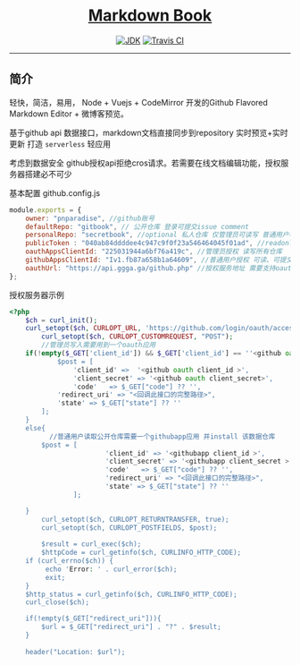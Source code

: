 <h1 align="center"><a href="https://pnparadise.github.io" target="_blank">Markdown Book</a></h1>

> 

<p align="center">
<a href="#"><img alt="JDK" src="https://img.shields.io/badge/node-6-yellow.svg?style=flat-square"/></a>
<a href="https://travis-ci.org/pnparadise/markdown-editor"><img alt="Travis CI" src="https://travis-ci.com/pnparadise/markdown-editor.svg?token=GvFziCpGdzmjVWu9pS6a&branch=master"/></a>
</p>

------------------------------

## 简介

轻快，简洁，易用， Node + Vuejs + CodeMirror 开发的Github Flavored Markdown Editor + 微博客预览。

基于github api 数据接口，markdown文档直接同步到repository 实时预览+实时更新 打造 `serverless` 轻应用 

考虑到数据安全 github授权api拒绝cros请求。若需要在线文档编辑功能，授权服务器搭建必不可少  

基本配置
github.config.js
```javascript
module.exports = {
    owner: "pnparadise", //github账号
    defaultRepo: "gitbook", // 公开仓库 登录可提交issue comment
    personalRepo: "secretbook", //optional 私人仓库 仅管理员可读写 普通用户不可见
    publicToken : "040ab84ddddee4c947c9f0f23a546464045f01ad", //readonly 无登录用户只读public仓库
    oauthAppsClientId: "225031944a6bf76a419c", //管理员授权 读写所有仓库
    githubAppsClientId: "Iv1.fb87a658b1a64609", //普通用户授权 可读、可提交issue comment 至install的仓库
    oauthUrl: "https://api.ggga.ga/github.php" //授权服务地址 需要支持oauth 和 githubapp 成功后重定向至redirectUrl
};

```

授权服务器示例
```php
<?php
	$ch = curl_init();
	curl_setopt($ch, CURLOPT_URL, 'https://github.com/login/oauth/access_token');
        curl_setopt($ch, CURLOPT_CUSTOMREQUEST, "POST");
        //管理员写入需要用到一个oauth应用
	if(!empty($_GET['client_id']) && $_GET['client_id'] == ''<github oauth client_id >'){
        	$post = [
    			'client_id' =>  '<github oauth client_id >',
    			'client_secret' => '<github oauth client_secret>',
    			'code'   => $_GET["code"] ?? '',
			'redirect_uri' => "<回调此接口的完整路径>",
			'state' => $_GET["state"] ?? '' 
		];
	}
	else{
    	  //普通用户读取公开仓库需要一个githubapp应用 并install 该数据仓库
		$post = [
                        'client_id' => '<githubapp client_id >',
                        'client_secret' => '<githubapp client_secret >',
                        'code'   => $_GET["code"] ?? '',
                        'redirect_uri' => "<回调此接口的完整路径>",
                        'state' => $_GET["state"] ?? ''
                ];

	}
        curl_setopt($ch, CURLOPT_RETURNTRANSFER, true);
        curl_setopt($ch, CURLOPT_POSTFIELDS, $post);
 
        $result = curl_exec($ch);
        $httpCode = curl_getinfo($ch, CURLINFO_HTTP_CODE);
	if (curl_errno($ch)) {
	     echo 'Error: ' . curl_error($ch);
	     exit;
	}
	$http_status = curl_getinfo($ch, CURLINFO_HTTP_CODE);
	curl_close($ch);

	if(!empty($_GET["redirect_uri"])){
		$url = $_GET["redirect_uri"] . "?" . $result;
	}
	
	header("Location: $url");

```


